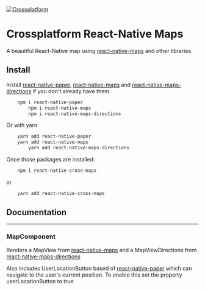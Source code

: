 [![Crossplatform](https://crossplatform.se/wp-content/uploads/2018/05/Crossplatform-Sweden-AB-01_web.jpg)](https://www.crossplatform.se/)

<!-- language-all: javascript -->

# Crossplatform React-Native Maps

A beautiful React-Native map using [react-native-maps](https://github.com/react-native-community/react-native-maps) and other libraries.

## Install

Install [react-native-paper](https://github.com/callstack/react-native-paper), [react-native-maps](https://github.com/react-native-community/react-native-maps) and [react-native-maps-directions](https://github.com/bramus/react-native-maps-directions) if you don't already have them.

```bash
	npm i react-native-paper
        npm i react-native-maps
        npm i react-native-maps-directions
```

Or with yarn

```bash
	yarn add react-native-paper
	yarn add react-native-maps
        yarn add react-native-maps-directions
```

Once those packages are installed:

```bash
	npm i react-native-cross-maps
```

or

```bash
	yarn add react-native-cross-maps
```

## Documentation

---

<!-- [![npm](https://img.shields.io/npm/v/react-native-cross-maps.svg)](https://www.npmjs.com/package/react-native-cross-maps)
[![npm](https://img.shields.io/npm/dt/react-native-cross-maps.svg)](https://www.npmjs.com/package/react-native-cross-maps)
[![Build status](https://img.shields.io/azure-devops/build/crossplatformsweden/parkeraapp/15.svg)](https://crossplatformsweden.visualstudio.com/ParkeraApp/_build/latest?definitionId=15)
[![codecov](https://codecov.io/gh/crossplatformsweden/react-native-components/branch/master/graph/badge.svg)](https://codecov.io/gh/crossplatformsweden/react-native-components)
[![dependencies](https://david-dm.org/crossplatformsweden/react-native-components/status.svg)](https://david-dm.org/crossplatformsweden/react-native-components)
[![peer dependencies](https://img.shields.io/david/peer/crossplatformsweden/react-native-components.svg)](https://github.com/crossplatformsweden/react-native-components)
[![Prettier](https://img.shields.io/badge/styled_with-prettier-ff69b4.svg)](https://github.com/prettier/prettier)
![GitHub](https://img.shields.io/github/license/crossplatformsweden/react-native-components.svg)

[![React Native](https://img.shields.io/badge/React%20Native-v0.57-blue.svg)](https://facebook.github.io/react-native/)
[![React Native Paper](https://img.shields.io/badge/React%20Native%20Paper-v2.2.4-blue.svg)](https://github.com/callstack/react-native-paper)
[![React Native Vector Icons](https://img.shields.io/badge/React%20Native%20Vector%20Icons-v4.5.0-blue.svg)](https://github.com/oblador/react-native-vector-icons)
[![React Native Indicators](https://img.shields.io/badge/React%20Native%20Indicators-v0.13.0-blue.svg)](https://github.com/n4kz/react-native-indicators)
[![React Native Modal](https://img.shields.io/badge/React%20Native%20Modal-v7.0.0-blue.svg)](https://github.com/react-native-community/react-native-modal)

[![GitHub forks](https://img.shields.io/github/forks/crossplatformsweden/react-native-components.svg?style=social&label=Fork)](https://github.com/crossplatformsweden/react-native-components)
[![GitHub stars](https://img.shields.io/github/stars/crossplatformsweden/react-native-components.svg?style=social&label=Star)](https://github.com/crossplatformsweden/react-native-components)
[![GitHub watchers](https://img.shields.io/github/watchers/crossplatformsweden/react-native-components.svg?style=social&label=Watch)](https://github.com/crossplatformsweden/react-native-components)
[![Twitter Follow](https://img.shields.io/twitter/follow/crossplatformse.svg?style=social)](https://twitter.com/crossplatformse) -->

### MapComponent

<!-- ![](https://media.giphy.com/media/MohS56wPG7AgPGteu1/giphy.gif) -->

Renders a MapView from [react-native-maps](https://github.com/react-native-community/react-native-maps) and a MapViewDirections from [react-native-maps-directions](https://github.com/bramus/react-native-maps-directions)

Also includes UserLocationButton based of [react-native-paper](https://github.com/callstack/react-native-paper) which can navigate to the user's current position. To enable this set the property userLocationButton to true

<!-- **Examples**

Button with **[title](https://crossplatformsweden.github.io/react-native-components/interfaces/_components_modals_crossbusyindicator_.ibusyindicatorprops.html#type)**, but no icon and **[mode](https://crossplatformsweden.github.io/react-native-components/interfaces/_components_buttons_crossbutton_.icrossbuttonprops.html#mode)** _contained_ (background color):

```typescript
	import { CrossButton } from 'react-native-cross-maps';

	export const ButtonComp => () => (
 		<CrossButton
            title="Click me"
            mode="contained"
            onPress={() => OnButtonPress('Pressed button with no icon')}
          />
	);
``` -->
